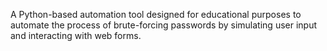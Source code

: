 A Python-based automation tool designed for educational purposes to automate the process of brute-forcing passwords by simulating user input and interacting with web forms.
